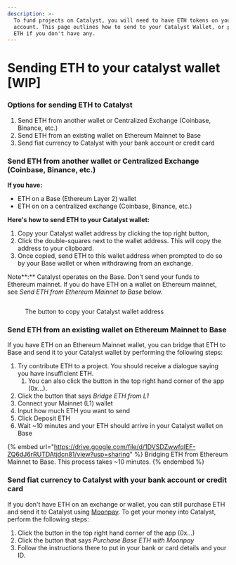 ```yaml
---
description: >-
  To fund projects on Catalyst, you will need to have ETH tokens on your
  account. This page outlines how to send to your Catalyst Wallet, or purchase
  ETH if you don't have any.
---
```


# Sending ETH to your catalyst wallet \[WIP]

### Options for sending ETH to Catalyst

1. Send ETH from another wallet or Centralized Exchange (Coinbase, Binance, etc.)
2. Send ETH from an existing wallet on Ethereum Mainnet to Base
3. Send fiat currency to Catalyst with your bank account or credit card

### Send ETH from another wallet or Centralized Exchange (Coinbase, Binance, etc.)

**If you have:**

* ETH on a Base (Ethereum Layer 2) wallet
* ETH on on a centralized exchange (Coinbase, Binance, etc.)

**Here's how to send ETH to your Catalyst wallet:**

1. Copy your Catalyst wallet address by clicking the top right button,&#x20;
2. Click the double-squares next to the wallet address. This will copy the address to your clipboard.&#x20;
3. Once copied, send ETH to this wallet address when prompted to do so by your Base wallet or when withdrawing from an exchange.

Note**:** Catalyst operates on the Base. Don't send your funds to Ethereum mainnet. If you do have ETH on a wallet on Ethereum mainnet, see _Send ETH from Ethereum Mainnet to Base_ below.

<figure><img src="../../.gitbook/assets/Screenshot 2024-04-12 at 4.01.40 PM (1).png" alt=""><figcaption><p>The button to copy your Catalyst wallet address</p></figcaption></figure>

### Send ETH from an existing wallet on Ethereum Mainnet to Base

If you have ETH on an Ethereum Mainnet wallet, you can bridge that ETH to Base and send it to your Catalyst wallet by performing the following steps:

1. Try contribute ETH to a project. You should receive a dialogue saying you have insufficient ETH.
   1. You can also click the button in the top right hand corner of the app (0x...).
2. Click the button that says _Bridge ETH from L1_
3. Connect your Mainnet (L1) wallet
4. Input how much ETH you want to send
5. Click Deposit ETH
6. Wait \~10 minutes and your ETH should arrive in your Catalyst wallet on Base

{% embed url="https://drive.google.com/file/d/1DVSDZwwfqlEF-ZQ6dJ6rRUTDAtjdcn81/view?usp=sharing" %}
Bridging ETH from Ethereum Mainnet to Base. This process takes \~10 minutes.
{% endembed %}

### Send fiat currency to Catalyst with your bank account or credit card

If you don't have ETH on an exchange or wallet, you can still purchase ETH and send it to Catalyst using [Moonpay](https://www.moonpay.com/business/onramps). To get your money into Catalyst, perform the following steps:

1. Click the button in the top right hand corner of the app (0x...)
2. Click the button that says _Purchase Base ETH with Moonpay_
3. Follow the instructions there to put in your bank or card details and your ID.&#x20;
